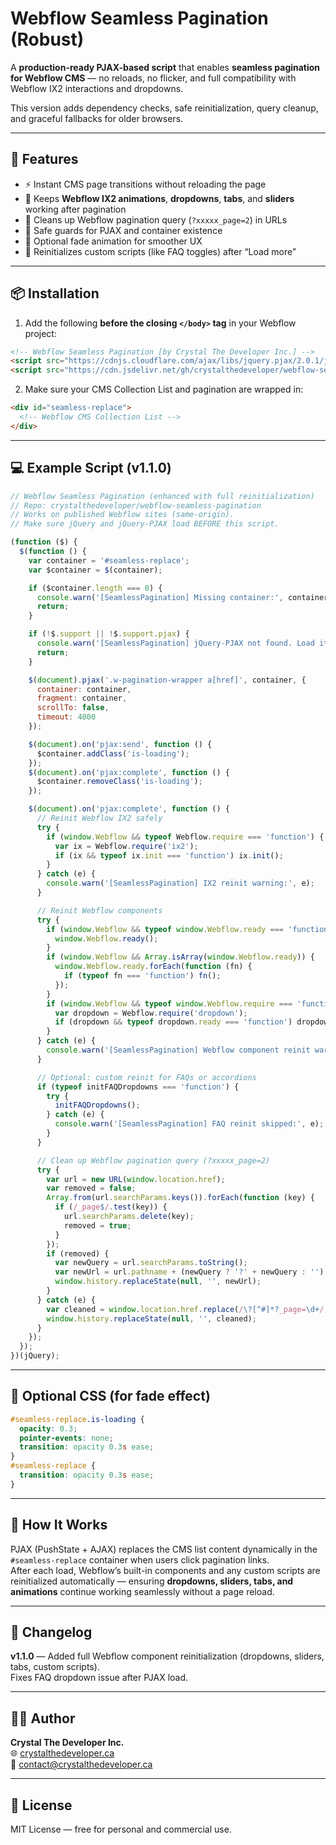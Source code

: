 # Webflow Seamless Pagination (Robust)

A **production-ready PJAX-based script** that enables **seamless pagination for Webflow CMS** — no reloads, no flicker, and full compatibility with Webflow IX2 interactions and dropdowns.

This version adds dependency checks, safe reinitialization, query cleanup, and graceful fallbacks for older browsers.

---

## 🚀 Features
- ⚡ Instant CMS page transitions without reloading the page  
- 🧭 Keeps **Webflow IX2 animations**, **dropdowns**, **tabs**, and **sliders** working after pagination  
- 🧩 Cleans up Webflow pagination query (`?xxxxx_page=2`) in URLs  
- 🧱 Safe guards for PJAX and container existence  
- 🎨 Optional fade animation for smoother UX  
- 🔁 Reinitializes custom scripts (like FAQ toggles) after “Load more”  

---

## 📦 Installation

1. Add the following **before the closing `</body>` tag** in your Webflow project:

```html
<!-- Webflow Seamless Pagination [by Crystal The Developer Inc.] -->
<script src="https://cdnjs.cloudflare.com/ajax/libs/jquery.pjax/2.0.1/jquery.pjax.min.js"></script>
<script src="https://cdn.jsdelivr.net/gh/crystalthedeveloper/webflow-seamless-pagination@v1.0.1/seamless-pagination.js"></script>
```

2. Make sure your CMS Collection List and pagination are wrapped in:

```html
<div id="seamless-replace">
  <!-- Webflow CMS Collection List -->
</div>
```

---

## 💻 Example Script (v1.1.0)

```js
// Webflow Seamless Pagination (enhanced with full reinitialization)
// Repo: crystalthedeveloper/webflow-seamless-pagination
// Works on published Webflow sites (same-origin).
// Make sure jQuery and jQuery-PJAX load BEFORE this script.

(function ($) {
  $(function () {
    var container = '#seamless-replace';
    var $container = $(container);

    if ($container.length === 0) {
      console.warn('[SeamlessPagination] Missing container:', container);
      return;
    }

    if (!$.support || !$.support.pjax) {
      console.warn('[SeamlessPagination] jQuery-PJAX not found. Load it before this script.');
      return;
    }

    $(document).pjax('.w-pagination-wrapper a[href]', container, {
      container: container,
      fragment: container,
      scrollTo: false,
      timeout: 4000
    });

    $(document).on('pjax:send', function () {
      $container.addClass('is-loading');
    });
    $(document).on('pjax:complete', function () {
      $container.removeClass('is-loading');
    });

    $(document).on('pjax:complete', function () {
      // Reinit Webflow IX2 safely
      try {
        if (window.Webflow && typeof Webflow.require === 'function') {
          var ix = Webflow.require('ix2');
          if (ix && typeof ix.init === 'function') ix.init();
        }
      } catch (e) {
        console.warn('[SeamlessPagination] IX2 reinit warning:', e);
      }

      // Reinit Webflow components
      try {
        if (window.Webflow && typeof window.Webflow.ready === 'function') {
          window.Webflow.ready();
        }
        if (window.Webflow && Array.isArray(window.Webflow.ready)) {
          window.Webflow.ready.forEach(function (fn) {
            if (typeof fn === 'function') fn();
          });
        }
        if (window.Webflow && typeof window.Webflow.require === 'function') {
          var dropdown = Webflow.require('dropdown');
          if (dropdown && typeof dropdown.ready === 'function') dropdown.ready();
        }
      } catch (e) {
        console.warn('[SeamlessPagination] Webflow component reinit warning:', e);
      }

      // Optional: custom reinit for FAQs or accordions
      if (typeof initFAQDropdowns === 'function') {
        try {
          initFAQDropdowns();
        } catch (e) {
          console.warn('[SeamlessPagination] FAQ reinit skipped:', e);
        }
      }

      // Clean up Webflow pagination query (?xxxxx_page=2)
      try {
        var url = new URL(window.location.href);
        var removed = false;
        Array.from(url.searchParams.keys()).forEach(function (key) {
          if (/_page$/.test(key)) {
            url.searchParams.delete(key);
            removed = true;
          }
        });
        if (removed) {
          var newQuery = url.searchParams.toString();
          var newUrl = url.pathname + (newQuery ? '?' + newQuery : '') + window.location.hash;
          window.history.replaceState(null, '', newUrl);
        }
      } catch (e) {
        var cleaned = window.location.href.replace(/\?[^#]*?_page=\d+/, '');
        window.history.replaceState(null, '', cleaned);
      }
    });
  });
})(jQuery);
```

---

## 🎨 Optional CSS (for fade effect)

```css
#seamless-replace.is-loading {
  opacity: 0.3;
  pointer-events: none;
  transition: opacity 0.3s ease;
}
#seamless-replace {
  transition: opacity 0.3s ease;
}
```

---

## 🧠 How It Works
PJAX (PushState + AJAX) replaces the CMS list content dynamically in the `#seamless-replace` container when users click pagination links.  
After each load, Webflow’s built-in components and any custom scripts are reinitialized automatically — ensuring **dropdowns, sliders, tabs, and animations** continue working seamlessly without a page reload.

---

## 🧾 Changelog
**v1.1.0** — Added full Webflow component reinitialization (dropdowns, sliders, tabs, custom scripts).  
Fixes FAQ dropdown issue after PJAX load.

---

## 🧑‍💻 Author
**Crystal The Developer Inc.**  
🌐 [crystalthedeveloper.ca](https://www.crystalthedeveloper.ca)  
📧 contact@crystalthedeveloper.ca  

---

## 📄 License
MIT License — free for personal and commercial use.
